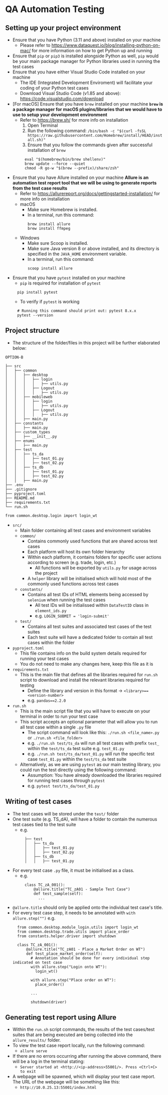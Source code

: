 # QA Automation Testing

## Setting up your project environment
- Ensure that you have Python (3.11 and above) installed on your machine
  - Please refer to https://www.dataquest.io/blog/installing-python-on-mac/ for more information on how to get Python up and running
- Ensure that `pip` or `pip3` is installed alongside Python as well, `pip` would be your main package manager for Python libraries used in running the test cases
- Ensure that you have either Visual Studio Code installed on your machine
  - The IDE (Integrated Development Enviroment) will facilitate your coding of your Python test cases
  - Download Visual Studio Code (v1.85 and above): https://code.visualstudio.com/download
- [For macOS] Ensure that you have `brew` installed on your machine
  **`brew` is a package manager for macOS plugins/libraries that we would have to use to setup your development environment**
  - Refer to https://brew.sh/ for more info on installation
    1. Open Terminal
    2. Run the following command:
      `/bin/bash -c "$(curl -fsSL https://raw.githubusercontent.com/Homebrew/install/HEAD/install.sh)"`
    3. Ensure that you follow the commands given after successful installation of `brew`
      ```
        eval "$(homebrew/bin/brew shellenv)"
        brew update --force --quiet
        chmod -R go-w "$(brew --prefix)/share/zsh"
      ```
- Ensure that you have Allure installed on your machine
  **Allure is an automation test report tool that we will be using to generate reports from the test case results**
  - Refer to https://allurereport.org/docs/gettingstarted-installation/ for more info on installation
  - macOS
    - Make sure Homebrew is installed.
    - In a terminal, run this command:
      ```
      brew install allure
      brew install ffmpeg
      ```
  - Windows
    - Make sure Scoop is installed.
    - Make sure Java version 8 or above installed, and its directory is specified in the `JAVA_HOME` environment variable.
    - In a terminal, run this command:
      ```
      scoop install allure
      ```
- Ensure that you have `pytest` installed on your machine
  - `pip` is required for installation of `pytest`
  ```
    pip install pytest
  ```
  - To verify if `pytest` is working
  ```
    # Running this command should print out: pytest 8.x.x
    pytest --version
  ```

## Project structure
- The structure of the folder/files in this project will be further elaborated below:

```
OPTION-B

├── src
│   ├── common
│   │   ├── desktop
│   │   │   ├── login
│   │   │   │   ├── utils.py
│   │   │   ├── Logout
│   │   │   │   ├── utils.py
│   │   ├── mobileweb
│   │   │   ├── login
│   │   │   │   ├── utils.py
│   │   │   ├── Logout
│   │   │   │   ├── utils.py
│   │   ├── main.py
│   ├── constants
│   │   ├── main.py
│   ├── custom_types
│   │   ├── __init__.py
│   ├── enums
│   │   ├── main.py
│   ├── test
│   │   ├── ts_da
│   │   │   ├── test_01.py
│   │   │   ├── test_02.py
│   │   ├── ts_db
│   │   │   ├── test_01.py
│   │   │   ├── test_02.py
│   │   ├── main.py
├── .env
├── .gitignore
├── pyproject.toml
├── README.md
├── requirements.txt
└── run.sh

from common.desktop.login import login_wt
```

- `src/`
  - Main folder containing all test cases and environment variables
  - `common/`
    - Contains commonly used functions that are shared across test cases
    - Each platform will host its own folder hierarchy
    - Within each platform, it contains folders for specific user actions according to screen (e.g. trade, login, etc.)
      - All functions will be exported by `utils.py` for usage across the project
    - A `helper` library will be initialised which will hold most of the commonly used functions across test cases
  - `constants/`
    - Contains all test IDs of HTML elements being accessed by `selenium` when running the test cases
      - All test IDs will be initialissed within `DataTestID` class in `element_ids.py`
      - e.g. `LOGIN_SUBMIT = 'login-submit'`
  - `test/`
    - Contains all test suites and associated test cases of the test suites
    - Each test suite will have a dedicated folder to contain all test cases within the folder
- `pyproject.toml`
  - This file contains info on the build system details required for running your test cases
  - You do not need to make any changes here, keep this file as it is
- `requirements.txt`
  - This is the main file that defines all the libraries required for `run.sh` script to download and install the relevant libraries required for testing
    - Define the library and version in this format -> `<library>==<version-number>`
    - e.g. `pandas==2.2.0`
- `run.sh`
  - This is the main script file that you will have to execute on your terminal in order to run your test case
  - This script accepts an optional parameter that will allow you to run all test case within a single `.py` file
    - The script command will look like this: `./run.sh <file_name>.py` or `./run.sh <file_folder>`
    - e.g. `./run.sh test/ts_da` will run all test cases with prefix `test_` within the `test/ts_da` test suite e.g. `test_01.py`
    - e.g. `./run.sh test/ts_da/test_01.py` will run the specific test case `test_01.py` within the `test/ts_da` test suite
  - Alternatively, as we are using `pytest` as our main testing library, you could run the test directly using the following command:
    - Assumption: You have already downloaded the libraries required for running test cases through `pytest`
    - e.g. `pytest test/ts_da/test_01.py`

## Writing of test cases
- The test cases will be stored under the `test/` folder
- One test suite (e.g. TS_dA), will have a folder to contain the numerous test cases tied to the test suite
  - e.g.
    ```
      ├── test
      │   ├── ts_da
      │   │   ├── test_01.py
      │   │   ├── test_02.py
      │   ├── ts_db
      │   │   ├── test_01.py
    ```
- For every test case `.py` file, it must be initialised as a class.
  - e.g. 
    ```
      class TC_zA_001():
          @allure.title("TC_zA01 - Sample Test Case")
          def test_sample(self):
            ...
    ```
- `@allure.title` should only be applied onto the individual test case's title.
- For every test case step, it needs to be annotated with `with allure.step("")`
  e.g.
  ```
    from common.desktop.module_login.utils import login_wt
    from common.desktop.trade.utils import place_order
    from constants.helper.driver import shutdown

    class TC_zA_001():
        @allure.title("TC_zA01 - Place a Market Order on WT")
        def test_place_market_order(self):
          # Annotation should be done for every individual step indicated on test case
          with allure.step("Login onto WT"):
            login_wt()

          with allure.step("Place order on WT"):
            place_order()
          
          ...

          shutdown(driver)
  ```
## Generating test report using Allure
- Within the `run.sh` script commands, the results of the test cases/test suites that are being executed are being collected into the `allure_results/` folder.
- To view the test case report locally, run the following command:
  - `allure serve`
- If there are no errors occurring after running the above command, there will be a log in the terminal stating:
  - `Server started at <http://<ip-address>55001/>. Press <Ctrl+C> to exit`
- A webpage will be spawned, which will display your test case report. The URL of the webpage will be something like this:
  - `http://10.0.25.13:55001/index.html`